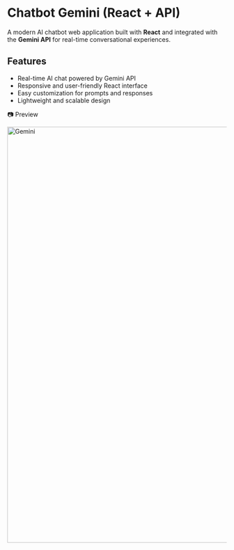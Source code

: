 # Chatbot Gemini (React + API)

A modern AI chatbot web application built with **React** and integrated with the **Gemini API** for real-time conversational experiences.

## Features

- Real-time AI chat powered by Gemini API
- Responsive and user-friendly React interface
- Easy customization for prompts and responses
- Lightweight and scalable design

📷 Preview

<img width="1919" height="956" alt="Gemini" src="https://github.com/user-attachments/assets/a39173c0-46cb-4a5d-9a5c-92e32005e2e3" />
